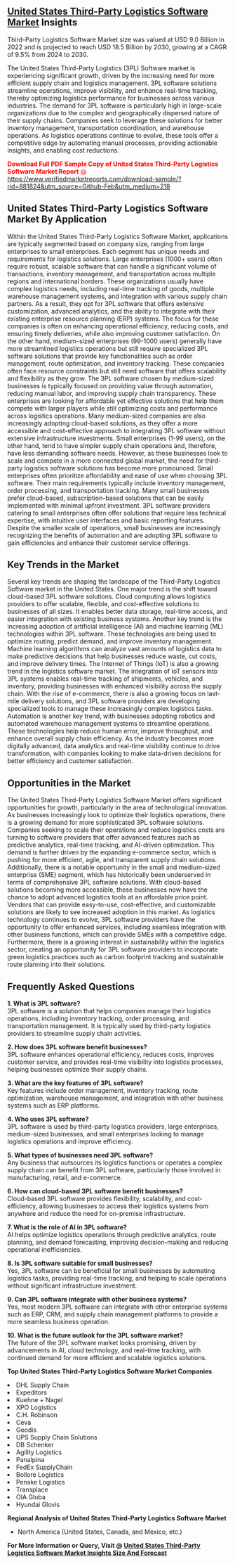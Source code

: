 <h2><a href="https://www.verifiedmarketreports.com/download-sample/?rid=881824&amp;utm_source=Github-Feb&amp;utm_medium=218" target="_blank">United States Third-Party Logistics Software Market</a> Insights</h2><p>Third-Party Logistics Software Market size was valued at USD 9.0 Billion in 2022 and is projected to reach USD 18.5 Billion by 2030, growing at a CAGR of 9.5% from 2024 to 2030.</p><p><p>The United States Third-Party Logistics (3PL) Software market is experiencing significant growth, driven by the increasing need for more efficient supply chain and logistics management. 3PL software solutions streamline operations, improve visibility, and enhance real-time tracking, thereby optimizing logistics performance for businesses across various industries. The demand for 3PL software is particularly high in large-scale organizations due to the complex and geographically dispersed nature of their supply chains. Companies seek to leverage these solutions for better inventory management, transportation coordination, and warehouse operations. As logistics operations continue to evolve, these tools offer a competitive edge by automating manual processes, providing actionable insights, and enabling cost reductions. <p><span class=""><span style="color: #ff0000;"><strong>Download Full PDF Sample Copy of United States Third-Party Logistics Software Market Report</strong> @ </span><a href="https://www.verifiedmarketreports.com/download-sample/?rid=881824&amp;utm_source=Github-Feb&amp;utm_medium=218" target="_blank">https://www.verifiedmarketreports.com/download-sample/?rid=881824&amp;utm_source=Github-Feb&amp;utm_medium=218</a></span></p></p> <h2>United States Third-Party Logistics Software Market By Application</h2> <p>Within the United States Third-Party Logistics Software Market, applications are typically segmented based on company size, ranging from large enterprises to small enterprises. Each segment has unique needs and requirements for logistics solutions. Large enterprises (1000+ users) often require robust, scalable software that can handle a significant volume of transactions, inventory management, and transportation across multiple regions and international borders. These organizations usually have complex logistics needs, including real-time tracking of goods, multiple warehouse management systems, and integration with various supply chain partners. As a result, they opt for 3PL software that offers extensive customization, advanced analytics, and the ability to integrate with their existing enterprise resource planning (ERP) systems. The focus for these companies is often on enhancing operational efficiency, reducing costs, and ensuring timely deliveries, while also improving customer satisfaction. On the other hand, medium-sized enterprises (99-1000 users) generally have more streamlined logistics operations but still require specialized 3PL software solutions that provide key functionalities such as order management, route optimization, and inventory tracking. These companies often face resource constraints but still need software that offers scalability and flexibility as they grow. The 3PL software chosen by medium-sized businesses is typically focused on providing value through automation, reducing manual labor, and improving supply chain transparency. These enterprises are looking for affordable yet effective solutions that help them compete with larger players while still optimizing costs and performance across logistics operations. Many medium-sized companies are also increasingly adopting cloud-based solutions, as they offer a more accessible and cost-effective approach to integrating 3PL software without extensive infrastructure investments. Small enterprises (1-99 users), on the other hand, tend to have simpler supply chain operations and, therefore, have less demanding software needs. However, as these businesses look to scale and compete in a more connected global market, the need for third-party logistics software solutions has become more pronounced. Small enterprises often prioritize affordability and ease of use when choosing 3PL software. Their main requirements typically include inventory management, order processing, and transportation tracking. Many small businesses prefer cloud-based, subscription-based solutions that can be easily implemented with minimal upfront investment. 3PL software providers catering to small enterprises often offer solutions that require less technical expertise, with intuitive user interfaces and basic reporting features. Despite the smaller scale of operations, small businesses are increasingly recognizing the benefits of automation and are adopting 3PL software to gain efficiencies and enhance their customer service offerings. <h2>Key Trends in the Market</h2> <p>Several key trends are shaping the landscape of the Third-Party Logistics Software market in the United States. One major trend is the shift toward cloud-based 3PL software solutions. Cloud computing allows logistics providers to offer scalable, flexible, and cost-effective solutions to businesses of all sizes. It enables better data storage, real-time access, and easier integration with existing business systems. Another key trend is the increasing adoption of artificial intelligence (AI) and machine learning (ML) technologies within 3PL software. These technologies are being used to optimize routing, predict demand, and improve inventory management. Machine learning algorithms can analyze vast amounts of logistics data to make predictive decisions that help businesses reduce waste, cut costs, and improve delivery times. The Internet of Things (IoT) is also a growing trend in the logistics software market. The integration of IoT sensors into 3PL systems enables real-time tracking of shipments, vehicles, and inventory, providing businesses with enhanced visibility across the supply chain. With the rise of e-commerce, there is also a growing focus on last-mile delivery solutions, and 3PL software providers are developing specialized tools to manage these increasingly complex logistics tasks. Automation is another key trend, with businesses adopting robotics and automated warehouse management systems to streamline operations. These technologies help reduce human error, improve throughput, and enhance overall supply chain efficiency. As the industry becomes more digitally advanced, data analytics and real-time visibility continue to drive transformation, with companies looking to make data-driven decisions for better efficiency and customer satisfaction. <h2>Opportunities in the Market</h2> <p>The United States Third-Party Logistics Software Market offers significant opportunities for growth, particularly in the area of technological innovation. As businesses increasingly look to optimize their logistics operations, there is a growing demand for more sophisticated 3PL software solutions. Companies seeking to scale their operations and reduce logistics costs are turning to software providers that offer advanced features such as predictive analytics, real-time tracking, and AI-driven optimization. This demand is further driven by the expanding e-commerce sector, which is pushing for more efficient, agile, and transparent supply chain solutions. Additionally, there is a notable opportunity in the small and medium-sized enterprise (SME) segment, which has historically been underserved in terms of comprehensive 3PL software solutions. With cloud-based solutions becoming more accessible, these businesses now have the chance to adopt advanced logistics tools at an affordable price point. Vendors that can provide easy-to-use, cost-effective, and customizable solutions are likely to see increased adoption in this market. As logistics technology continues to evolve, 3PL software providers have the opportunity to offer enhanced services, including seamless integration with other business functions, which can provide SMEs with a competitive edge. Furthermore, there is a growing interest in sustainability within the logistics sector, creating an opportunity for 3PL software providers to incorporate green logistics practices such as carbon footprint tracking and sustainable route planning into their solutions. <h2>Frequently Asked Questions</h2> <p><strong>1. What is 3PL software?</strong><br>3PL software is a solution that helps companies manage their logistics operations, including inventory tracking, order processing, and transportation management. It is typically used by third-party logistics providers to streamline supply chain activities.</p> <p><strong>2. How does 3PL software benefit businesses?</strong><br>3PL software enhances operational efficiency, reduces costs, improves customer service, and provides real-time visibility into logistics processes, helping businesses optimize their supply chains.</p> <p><strong>3. What are the key features of 3PL software?</strong><br>Key features include order management, inventory tracking, route optimization, warehouse management, and integration with other business systems such as ERP platforms.</p> <p><strong>4. Who uses 3PL software?</strong><br>3PL software is used by third-party logistics providers, large enterprises, medium-sized businesses, and small enterprises looking to manage logistics operations and improve efficiency.</p> <p><strong>5. What types of businesses need 3PL software?</strong><br>Any business that outsources its logistics functions or operates a complex supply chain can benefit from 3PL software, particularly those involved in manufacturing, retail, and e-commerce.</p> <p><strong>6. How can cloud-based 3PL software benefit businesses?</strong><br>Cloud-based 3PL software provides flexibility, scalability, and cost-efficiency, allowing businesses to access their logistics systems from anywhere and reduce the need for on-premise infrastructure.</p> <p><strong>7. What is the role of AI in 3PL software?</strong><br>AI helps optimize logistics operations through predictive analytics, route planning, and demand forecasting, improving decision-making and reducing operational inefficiencies.</p> <p><strong>8. Is 3PL software suitable for small businesses?</strong><br>Yes, 3PL software can be beneficial for small businesses by automating logistics tasks, providing real-time tracking, and helping to scale operations without significant infrastructure investment.</p> <p><strong>9. Can 3PL software integrate with other business systems?</strong><br>Yes, most modern 3PL software can integrate with other enterprise systems such as ERP, CRM, and supply chain management platforms to provide a more seamless business operation.</p> <p><strong>10. What is the future outlook for the 3PL software market?</strong><br>The future of the 3PL software market looks promising, driven by advancements in AI, cloud technology, and real-time tracking, with continued demand for more efficient and scalable logistics solutions.</p> </p><p><strong>Top United States Third-Party Logistics Software Market Companies</strong></p><div data-test-id=""><p><li>DHL Supply Chain</li><li> Expeditors</li><li> Kuehne + Nagel</li><li> XPO Logistics</li><li> C.H. Robinson</li><li> Ceva</li><li> Geodis</li><li> UPS Supply Chain Solutions</li><li> DB Schenker</li><li> Agility Logistics</li><li> Panalpina</li><li> FedEx SupplyChain</li><li> Bollore Logistics</li><li> Penske Logistics</li><li> Transplace</li><li> OIA Globa</li><li> Hyundai Glovis</li></p><div><strong>Regional Analysis of&nbsp;United States Third-Party Logistics Software Market</strong></div><ul><li dir="ltr"><p dir="ltr">North America&nbsp;(United States, Canada, and Mexico, etc.)</p></li></ul><p><strong>For More Information or Query, Visit @&nbsp;</strong><strong><a href="https://www.verifiedmarketreports.com/product/third-party-logistics-software-market/?utm_source=Github-Feb&amp;utm_medium=218" target="_blank">United States Third-Party Logistics Software Market Insights Size And Forecast</a></strong></p></div>
